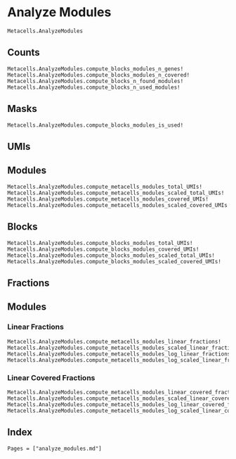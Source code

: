 # Analyze Modules

```@docs
Metacells.AnalyzeModules
```

## Counts

```@docs
Metacells.AnalyzeModules.compute_blocks_modules_n_genes!
Metacells.AnalyzeModules.compute_blocks_modules_n_covered!
Metacells.AnalyzeModules.compute_blocks_n_found_modules!
Metacells.AnalyzeModules.compute_blocks_n_used_modules!
```

## Masks

```@docs
Metacells.AnalyzeModules.compute_blocks_modules_is_used!
```

## UMIs

## Modules

```@docs
Metacells.AnalyzeModules.compute_metacells_modules_total_UMIs!
Metacells.AnalyzeModules.compute_metacells_modules_scaled_total_UMIs!
Metacells.AnalyzeModules.compute_metacells_modules_covered_UMIs!
Metacells.AnalyzeModules.compute_metacells_modules_scaled_covered_UMIs!
```

## Blocks

```@docs
Metacells.AnalyzeModules.compute_blocks_modules_total_UMIs!
Metacells.AnalyzeModules.compute_blocks_modules_covered_UMIs!
Metacells.AnalyzeModules.compute_blocks_modules_scaled_total_UMIs!
Metacells.AnalyzeModules.compute_blocks_modules_scaled_covered_UMIs!
```

## Fractions

## Modules

### Linear Fractions

```@docs
Metacells.AnalyzeModules.compute_metacells_modules_linear_fractions!
Metacells.AnalyzeModules.compute_metacells_modules_scaled_linear_fractions!
Metacells.AnalyzeModules.compute_metacells_modules_log_linear_fractions!
Metacells.AnalyzeModules.compute_metacells_modules_log_scaled_linear_fractions!
```

### Linear Covered Fractions

```@docs
Metacells.AnalyzeModules.compute_metacells_modules_linear_covered_fractions!
Metacells.AnalyzeModules.compute_metacells_modules_scaled_linear_covered_fractions!
Metacells.AnalyzeModules.compute_metacells_modules_log_linear_covered_fractions!
Metacells.AnalyzeModules.compute_metacells_modules_log_scaled_linear_covered_fractions!
```

## Index

```@index
Pages = ["analyze_modules.md"]
```

